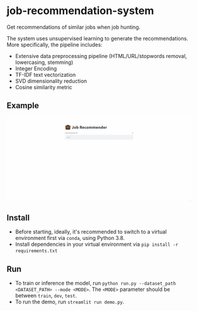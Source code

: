 # job-recommendation-system
Get recommendations of similar jobs when job hunting.

The system uses unsupervised learning to generate the recommendations. More specifically, the pipeline includes:
- Extensive data preprocessing pipeline (HTML/URL/stopwords removal, lowercasing, stemming)
- Integer Encoding 
- TF-IDF text vectorization
- SVD dimensionality reduction
- Cosine similarity metric 

## Example
![Test Automation Lead Example](/images/demo_lead_software_tester.gif)

## Install
- Before starting, ideally, it's recommended to switch to a virtual environment first via `conda`, using Python 3.8.
- Install dependencies in your virtual environment via `pip install -r requirements.txt`

## Run
- To train or inference the model, run `python run.py --dataset_path <DATASET_PATH> --mode <MODE>`. The `<MODE>` parameter should be between `train`, `dev`, `test`.
- To run the demo, run `streamlit run demo.py`.
